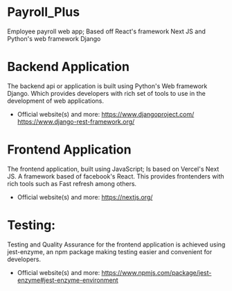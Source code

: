 # Payroll_Plus
Employee payroll web app; Based off React's framework Next JS and Python's web framework Django


# Backend Application
The backend api or application is built using Python's Web framework Django. Which provides developers with rich
set of tools to use in the development of web applications.

- Official website(s) and more:
                                https://www.djangoproject.com/
                                https://www.django-rest-framework.org/

# Frontend Application
The frontend application, built using JavaScript; Is based on Vercel's Next JS. A framework based of facebook's React.
This provides frontenders with rich tools such as Fast refresh among others.

- Official website(s) and more:
                                https://nextjs.org/

# Testing:

Testing and Quality Assurance for the frontend application is achieved using jest-enzyme, an npm package making testing easier 
and convenient for developers.

- Official website(s) and more:
                                https://www.npmjs.com/package/jest-enzyme#jest-enzyme-environment